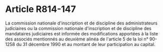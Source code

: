 # Article R814-147

La commission nationale d'inscription et de discipline des administrateurs judiciaires ou la commission nationale d'inscription et de discipline des mandataires judiciaires est informée des modifications apportées à la liste des associés mentionnés au deuxième alinéa de l'article 5 de la loi n° 90-1258 du 31 décembre 1990 et au montant de leur participation au capital.
